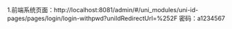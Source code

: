 1.前端系统页面：http://localhost:8081/admin/#/uni_modules/uni-id-pages/pages/login/login-withpwd?uniIdRedirectUrl=%252F
密码：a1234567
